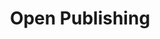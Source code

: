 ---
title: Open Publishing
layout: dashboard
permalink: /open-publishing.html
dashboard:
  data_sources:
    biannual: /kpidata/oapf.csv
  default_frequency: biannual
  default_tab: chart
  charts:
    - type: line
      title: Funded Articles and Departments Impacted
      datasets:
        - row_index: 0
        - row_index: 2
    - type: line
      title: Total Amount Expended
      datasets:
        - row_index: 1
---